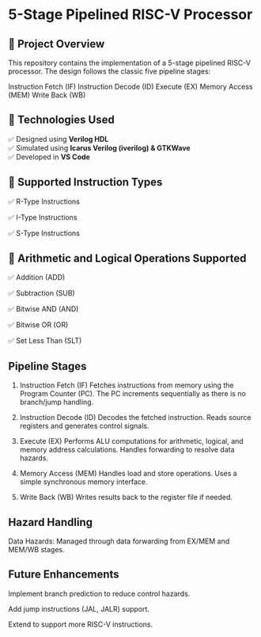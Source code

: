 # 5-Stage Pipelined RISC-V Processor

## 📌 Project Overview

This repository contains the implementation of a 5-stage pipelined RISC-V processor. The design follows the classic five pipeline stages:

Instruction Fetch (IF)
Instruction Decode (ID)
Execute (EX)
Memory Access (MEM)
Write Back (WB)

## 📌 Technologies Used
✅ Designed using **Verilog HDL**  
✅ Simulated using **Icarus Verilog (iverilog) & GTKWave**  
✅ Developed in **VS Code** 

## 📌 Supported Instruction Types

✅ R-Type Instructions

✅ I-Type Instructions

✅ S-Type Instructions


## 📌 Arithmetic and Logical Operations Supported


✅ Addition (ADD)

✅ Subtraction (SUB)

✅ Bitwise AND (AND)

✅ Bitwise OR (OR)

✅ Set Less Than (SLT)

## Pipeline Stages
 
1. Instruction Fetch (IF)
Fetches instructions from memory using the Program Counter (PC).
The PC increments sequentially as there is no branch/jump handling.

2. Instruction Decode (ID)
Decodes the fetched instruction.
Reads source registers and generates control signals.

3. Execute (EX)
Performs ALU computations for arithmetic, logical, and memory address calculations.
Handles forwarding to resolve data hazards.

4. Memory Access (MEM)
Handles load and store operations.
Uses a simple synchronous memory interface.

5. Write Back (WB)
Writes results back to the register file if needed.

## Hazard Handling

Data Hazards: Managed through data forwarding from EX/MEM and MEM/WB stages.

## Future Enhancements

Implement branch prediction to reduce control hazards.

Add jump instructions (JAL, JALR) support.

Extend to support more RISC-V instructions.





